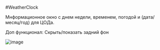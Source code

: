 #WeatherClock

<!--Инфо блок-->
Мнформационное окно с днем недели, временем, погодой и (дата/месяц/год) для ЦОДа.

Доп функционал:
Скрыть/показать задний фон

![image](https://github.com/user-attachments/assets/2582a66c-3db5-4b27-9f50-9ad3947242e2)

<!--Версия
xml version="1.0"
encoding="utf-8"-->

